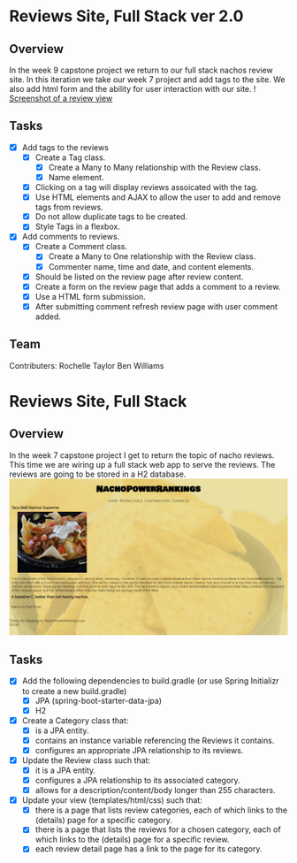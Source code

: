 
# Reviews Site, Full Stack ver 2.0
## Overview
In the week 9 capstone project we return to our full stack nachos review site.  In this iteration we take our week 7 project and add tags to the site.  We also add html form and the ability for user interaction with our site.
! [Screenshot of a review view](screenshotver2.png)
## Tasks
- [x] Add tags to the reviews
	- [x] Create a Tag class.
		- [x] Create a Many to Many relationship with the Review class.
		- [x] Name element.
	- [x] Clicking on a tag will display reviews assoicated with the tag.
	- [x] Use HTML elements and AJAX to allow the user to add and remove tags from reviews.
	- [x] Do not allow duplicate tags to be created.
	- [x] Style Tags in a flexbox.
- [x] Add comments to reviews.  
	- [x] Create a Comment class.
		- [x] Create a Many to One relationship with the Review class.
		- [x] Commenter name, time and date, and content elements.   
	- [x] Should be listed on the review page after review content.
	- [x] Create a form on the review page that adds a comment to a review.
	- [x] Use a HTML form submission.
	- [x] After submitting comment refresh review page with user comment added.

## Team
Contributers:
	Rochelle Taylor
	Ben Williams


# Reviews Site, Full Stack
## Overview
In the week 7 capstone project I get to return the topic of nacho reviews. This time we are wiring up a full stack web app to serve the reviews.  The reviews are going to be stored in a H2 database.
![Screenshot of a review view](screenshot.png)
## Tasks
- [x] Add the following dependencies to build.gradle (or use Spring Initializr to create a new build.gradle)
	- [x] JPA (spring-boot-starter-data-jpa)
	- [x] H2
- [x] Create a Category class that:
	- [x] is a JPA entity.
	- [x] contains an instance variable referencing the Reviews it contains.
 	- [x] configures an appropriate JPA relationship to its reviews.
- [x] Update the Review class such that:
	- [x] it is a JPA entity.
	- [x] configures a JPA relationship to its associated category.
	- [x] allows for a description/content/body longer than 255 characters.
- [x] Update your view (templates/html/css) such that:
	- [x] there is a page that lists review categories, each of which links to the (details) page for a specific category.
	- [x] there is a page that lists the reviews for a chosen category, each of which links to the (details) page for a specific review.
	- [x] each review detail page has a link to the page for its category.